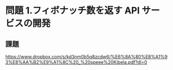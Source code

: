 # 問題 1.フィボナッチ数を返す API サービスの開発
## 課題
https://www.dropbox.com/s/kd3nm0b5q8zcdw6/%E6%8A%80%E8%A1%93%E8%AA%B2%E9%A1%8C%20_%20speee%20Kibela.pdf?dl=0
